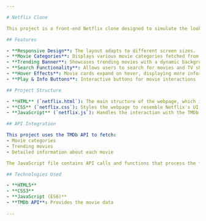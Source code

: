 ```yaml
---

# Netflix Clone

This project is a front-end Netflix clone designed to simulate the look and feel of Netflix's streaming platform. It fetches movie data from The Movie Database (TMDb) API and allows users to browse trending movies, view details, and search for specific titles.

## Features

- **Responsive Design**: The layout adapts to different screen sizes.
- **Movie Categories**: Displays various movie categories fetched from the TMDb API.
- **Trending Banner**: Showcases trending movies with a dynamic background image.
- **Search Functionality**: Allows users to search for movies and TV shows.
- **Hover Effects**: Movie cards expand on hover, displaying more information.
- **Play & Info Buttons**: Interactive buttons for movie interactions (placeholders).

## Project Structure

- **HTML** (`netflix.html`): The main structure of the webpage, which includes a header, banner section, and containers for movie lists. It links to the CSS and JavaScript files.
- **CSS** (`netflix.css`): Styles the webpage to resemble Netflix's UI, including a dark theme, responsive layout, and smooth hover effects.
- **JavaScript** (`netflix.js`): Handles the interaction with the TMDb API, fetches movie data, dynamically builds the movie sections, and adds interactive features like search and scroll events.

## API Integration

This project uses the TMDb API to fetch:
- Movie categories
- Trending movies
- Detailed information about each movie

The JavaScript file contains API calls and functions that process the fetched data to display it dynamically on the webpage.

## Technologies Used

- **HTML5**
- **CSS3**
- **JavaScript (ES6)**
- **TMDb API**: Provides the movie data
  
---
```

